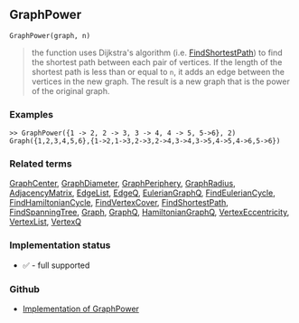 ## GraphPower

``` 
GraphPower(graph, n)
```

> the function uses Dijkstra's algorithm (i.e. [FindShortestPath](FindShortestPath.md)) to find the shortest path between each pair of vertices. If the length of the shortest path is less than or equal to `n`, it adds an edge between the vertices in the new graph. The result is a new graph that is the power of the original graph.
 
### Examples

```
>> GraphPower({1 -> 2, 2 -> 3, 3 -> 4, 4 -> 5, 5->6}, 2)
Graph({1,2,3,4,5,6},{1->2,1->3,2->3,2->4,3->4,3->5,4->5,4->6,5->6})
```

### Related terms 
[GraphCenter](GraphCenter.md), [GraphDiameter](GraphDiameter.md), [GraphPeriphery](GraphPeriphery.md), [GraphRadius](GraphRadius.md), [AdjacencyMatrix](AdjacencyMatrix.md), [EdgeList](EdgeList.md),
[EdgeQ](EdgeQ.md), [EulerianGraphQ](EulerianGraphQ.md), [FindEulerianCycle](FindEulerianCycle.md), [FindHamiltonianCycle](FindHamiltonianCycle.md), [FindVertexCover](FindVertexCover.md), [FindShortestPath](FindShortestPath.md), [FindSpanningTree](FindSpanningTree.md), [Graph](Graph.md), [GraphQ](GraphQ.md), [HamiltonianGraphQ](HamiltonianGraphQ.md), 
[VertexEccentricity](VertexEccentricity.md), [VertexList](VertexList.md), [VertexQ](VertexQ.md) 

### Implementation status

* &#x2705; - full supported

### Github

* [Implementation of GraphPower](https://github.com/axkr/symja_android_library/blob/master/symja_android_library/matheclipse-core/src/main/java/org/matheclipse/core/builtin/GraphFunctions.java#L702) 
